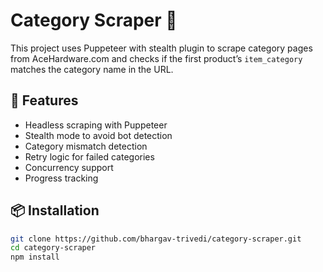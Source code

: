 # Category Scraper 🛒

This project uses Puppeteer with stealth plugin to scrape category pages from AceHardware.com and checks if the first product’s `item_category` matches the category name in the URL.

## 🚀 Features

- Headless scraping with Puppeteer
- Stealth mode to avoid bot detection
- Category mismatch detection
- Retry logic for failed categories
- Concurrency support
- Progress tracking

## 📦 Installation

```bash
git clone https://github.com/bhargav-trivedi/category-scraper.git
cd category-scraper
npm install
